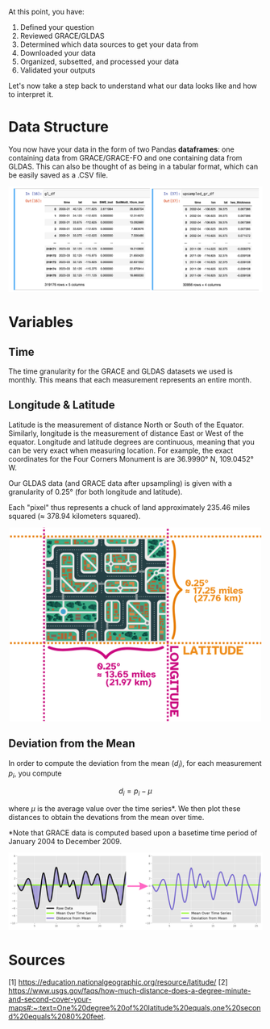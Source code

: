 At this point, you have:
1. Defined your question
2. Reviewed GRACE/GLDAS 
3. Determined which data sources to get your data from
4. Downloaded your data
5. Organized, subsetted, and processed your data
6. Validated your outputs

Let's now take a step back to understand what our data looks like and how to interpret it.

# Data Structure
You now have your data in the form of two Pandas **dataframes**: one containing data from GRACE/GRACE-FO and one containing data from GLDAS. This can also be thought of as being in a tabular format, which can be easily saved as a .CSV file. 

<p align="center">
    <img src="figs/gracegldas_df.png" width="750" /> 
</p>

# Variables

## Time
The time granularity for the GRACE and GLDAS datasets we used is monthly. This means that each measurement represents an entire month. 

## Longitude & Latitude
Latitude is the measurement of distance North or South of the Equator. Similarly, longitude is the measurement of distance East or West of the equator. Longitude and latitude degrees are continuous, meaning that you can be very exact when measuring location. For example, the exact coordinates for the Four Corners Monument is are 36.9990° N, 109.0452° W. 

Our GLDAS data (and GRACE data after upsampling) is given with a granularity of 0.25° (for both longitude and latitude). 

Each "pixel" thus represents a chuck of land approximately 235.46 miles squared ($\approx$ 378.94 kilometers squared).
<p align="center">
    <img src="figs/lon-lat.png" width="500" />
</p>

## Deviation from the Mean



In order to compute the deviation from the mean ($d_i$), for each measurement $p_i$, you compute

$$d_i = p_i - \mu$$

where $\mu$ is the average value over the time series*. We then plot these distances to obtain the devations from the mean over time.

*Note that GRACE data is computed based upon a basetime time period of January 2004 to December 2009. 

<p align="center">
    <img src="figs/plots.png" width="750" />
</p>

# Sources 
[1] https://education.nationalgeographic.org/resource/latitude/
[2] https://www.usgs.gov/faqs/how-much-distance-does-a-degree-minute-and-second-cover-your-maps#:~:text=One%20degree%20of%20latitude%20equals,one%20second%20equals%2080%20feet.